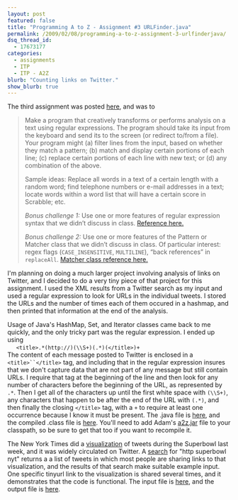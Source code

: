 ```yaml
---
layout: post
featured: false
title: "Programming A to Z - Assignment #3 URLFinder.java"
permalink: /2009/02/08/programming-a-to-z-assignment-3-urlfinderjava/
dsq_thread_id:
  - 17673177
categories:
  - assignments
  - ITP
  - ITP - A2Z
blurb: "Counting links on Twitter."
show_blurb: true
---
```

The third assignment was posted [here][1], and was to

> Make a program that creatively transforms or performs analysis on a text using regular expressions. The program should take its input from the keyboard and send its to the screen (or redirect to/from a file). Your program might (a) filter lines from the input, based on whether they match a pattern; (b) match and display certain portions of each line; (c) replace certain portions of each line with new text; or (d) any combination of the above.
> 
> Sample ideas: Replace all words in a text of a certain length with a random word; find telephone numbers or e-mail addresses in a text; locate words within a word list that will have a certain score in Scrabble; etc.
> 
> *Bonus challenge 1:* Use one or more features of regular expression syntax that we didn’t discuss in class. [Reference here.][2]
> 
> *Bonus challenge 2:* Use one or more features of the Pattern or Matcher class that we didn’t discuss in class. Of particular interest: regex flags (`CASE_INSENSITIVE`, `MULTILINE`), “back references” in `replaceAll`. [Matcher class reference here.][3]

I'm planning on doing a much larger project involving analysis of links on Twitter, and I decided to do a very tiny piece of that project for this assignment. I used the XML results from a Twitter search as my input and used a regular expression to look for URLs in the individual tweets. I stored the URLs and the number of times each of them occured in a hashmap, and then printed that information at the end of the analysis.

Usage of Java's HashMap, Set, and Iterator classes came back to me quickly, and the only tricky part was the regular expression. I ended up using  
&nbsp;&nbsp;&nbsp;&nbsp;&nbsp;`<title>.*(http://)(\\S+)(.*)(</title>)+`  
The content of each message posted to Twitter is enclosed in a `<title>``</title>` tag, and including that in the regular expression insures that we don't capture data that are not part of any message but still contain URLs. I require that tag at the beginning of the line and then look for any number of characters before the beginning of the URL, as represented by `.*`. Then I get all of the characters up until the first white space with `(\\S+)`, any characters that happen to be after the end of the URL with `(.*)`, and then finally the closing `</title>` tag, with a `+` to require at least one occurrence because I know it must be present. The .java file is [here][4], and the compiled .class file is [here][5]. You'll need to add Adam's [a2z.jar][6] file to your classpath, so be sure to get that too if you want to recompile it.

The New York Times did a [visualization][7] of tweets during the Superbowl last week, and it was widely circulated on Twitter. A [search][8] for "http superbowl nyt" returns a a list of tweets in which most people are sharing links to that visualization, and the results of that search make suitable example input. One specific tinyurl link to the visualization is shared several times, and it demonstrates that the code is functional. The input file is [here][9], and the output file is [here][10].

 [1]: http://www.decontextualize.com/teaching/a2z/programming-from-to/
 [2]: http://java.sun.com/j2se/1.5.0/docs/api/java/util/regex/Pattern.html
 [3]: http://java.sun.com/j2se/1.5.0/docs/api/java/util/regex/Matcher.html
 [4]: /projects/spring09/a2z/assignment3/URLFinder.java
 [5]: /projects/spring09/a2z/assignment3/URLFinder.class
 [6]: /projects/spring09/a2z/assignment2/a2z.jar
 [7]: http://www.nytimes.com/interactive/2009/02/02/sports/20090202_superbowl_twitter.html
 [8]: http://search.twitter.com/search?q=http+superbowl+nyt
 [9]: /projects/spring09/a2z/assignment3/superbowl.txt
 [10]: /projects/spring09/a2z/assignment3/output.txt